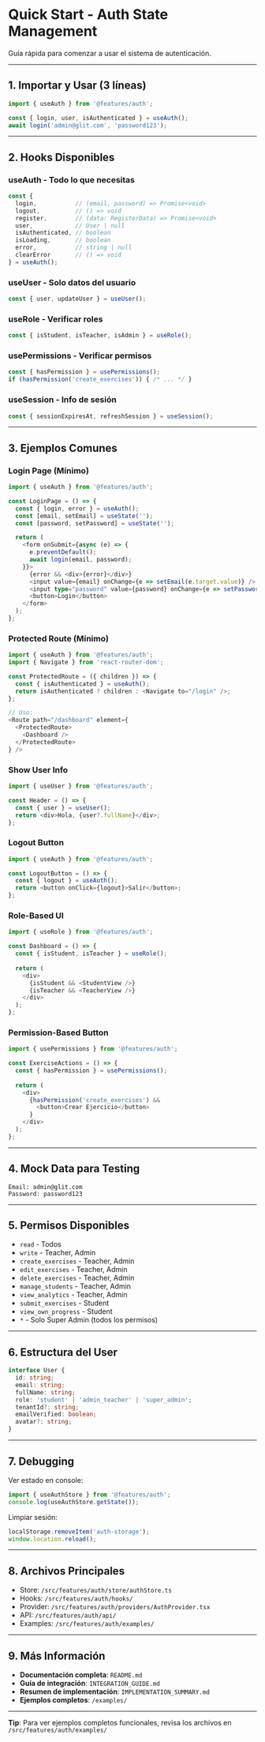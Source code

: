 # Quick Start - Auth State Management

Guía rápida para comenzar a usar el sistema de autenticación.

---

## 1. Importar y Usar (3 líneas)

```typescript
import { useAuth } from '@features/auth';

const { login, user, isAuthenticated } = useAuth();
await login('admin@glit.com', 'password123');
```

---

## 2. Hooks Disponibles

### useAuth - Todo lo que necesitas
```typescript
const {
  login,           // (email, password) => Promise<void>
  logout,          // () => void
  register,        // (data: RegisterData) => Promise<void>
  user,            // User | null
  isAuthenticated, // boolean
  isLoading,       // boolean
  error,           // string | null
  clearError       // () => void
} = useAuth();
```

### useUser - Solo datos del usuario
```typescript
const { user, updateUser } = useUser();
```

### useRole - Verificar roles
```typescript
const { isStudent, isTeacher, isAdmin } = useRole();
```

### usePermissions - Verificar permisos
```typescript
const { hasPermission } = usePermissions();
if (hasPermission('create_exercises')) { /* ... */ }
```

### useSession - Info de sesión
```typescript
const { sessionExpiresAt, refreshSession } = useSession();
```

---

## 3. Ejemplos Comunes

### Login Page (Mínimo)
```typescript
import { useAuth } from '@features/auth';

const LoginPage = () => {
  const { login, error } = useAuth();
  const [email, setEmail] = useState('');
  const [password, setPassword] = useState('');

  return (
    <form onSubmit={async (e) => {
      e.preventDefault();
      await login(email, password);
    }}>
      {error && <div>{error}</div>}
      <input value={email} onChange={e => setEmail(e.target.value)} />
      <input type="password" value={password} onChange={e => setPassword(e.target.value)} />
      <button>Login</button>
    </form>
  );
};
```

### Protected Route (Mínimo)
```typescript
import { useAuth } from '@features/auth';
import { Navigate } from 'react-router-dom';

const ProtectedRoute = ({ children }) => {
  const { isAuthenticated } = useAuth();
  return isAuthenticated ? children : <Navigate to="/login" />;
};

// Uso:
<Route path="/dashboard" element={
  <ProtectedRoute>
    <Dashboard />
  </ProtectedRoute>
} />
```

### Show User Info
```typescript
import { useUser } from '@features/auth';

const Header = () => {
  const { user } = useUser();
  return <div>Hola, {user?.fullName}</div>;
};
```

### Logout Button
```typescript
import { useAuth } from '@features/auth';

const LogoutButton = () => {
  const { logout } = useAuth();
  return <button onClick={logout}>Salir</button>;
};
```

### Role-Based UI
```typescript
import { useRole } from '@features/auth';

const Dashboard = () => {
  const { isStudent, isTeacher } = useRole();
  
  return (
    <div>
      {isStudent && <StudentView />}
      {isTeacher && <TeacherView />}
    </div>
  );
};
```

### Permission-Based Button
```typescript
import { usePermissions } from '@features/auth';

const ExerciseActions = () => {
  const { hasPermission } = usePermissions();
  
  return (
    <div>
      {hasPermission('create_exercises') && 
        <button>Crear Ejercicio</button>
      }
    </div>
  );
};
```

---

## 4. Mock Data para Testing

```
Email: admin@glit.com
Password: password123
```

---

## 5. Permisos Disponibles

- `read` - Todos
- `write` - Teacher, Admin
- `create_exercises` - Teacher, Admin
- `edit_exercises` - Teacher, Admin
- `delete_exercises` - Teacher, Admin
- `manage_students` - Teacher, Admin
- `view_analytics` - Teacher, Admin
- `submit_exercises` - Student
- `view_own_progress` - Student
- `*` - Solo Super Admin (todos los permisos)

---

## 6. Estructura del User

```typescript
interface User {
  id: string;
  email: string;
  fullName: string;
  role: 'student' | 'admin_teacher' | 'super_admin';
  tenantId?: string;
  emailVerified: boolean;
  avatar?: string;
}
```

---

## 7. Debugging

Ver estado en console:
```typescript
import { useAuthStore } from '@features/auth';
console.log(useAuthStore.getState());
```

Limpiar sesión:
```typescript
localStorage.removeItem('auth-storage');
window.location.reload();
```

---

## 8. Archivos Principales

- Store: `/src/features/auth/store/authStore.ts`
- Hooks: `/src/features/auth/hooks/`
- Provider: `/src/features/auth/providers/AuthProvider.tsx`
- API: `/src/features/auth/api/`
- Examples: `/src/features/auth/examples/`

---

## 9. Más Información

- **Documentación completa**: `README.md`
- **Guía de integración**: `INTEGRATION_GUIDE.md`
- **Resumen de implementación**: `IMPLEMENTATION_SUMMARY.md`
- **Ejemplos completos**: `/examples/`

---

**Tip**: Para ver ejemplos completos funcionales, revisa los archivos en `/src/features/auth/examples/`
